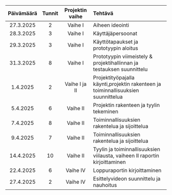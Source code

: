 |Päivämäärä|Tunnit|Projektin vaihe|Tehtävä|
|:---:|:---:|:---:|:---|
|27.3.2025|2|Vaihe I|Aiheen ideointi|
|28.3.2025|3|Vaihe I|Käyttäjäpersoonat|
|29.3.2025|3|Vaihe I|Käyttötapaukset ja prototyypin aloitus|
|31.3.2025|8|Vaihe I|Prototyypin viimeistely & projektihallinnan ja testauksen suunnittelu|
|1.4.2025|2|Vaihe I ja II|Projektityöpajalla käynti,projektin rakenteen ja toiminnallisuuksien suunnittelua|
|5.4.2025|6|Vaihe II|Projektin rakenteen ja tyylin tekeminen|
|7.4.2025|8|Vaihe II|Toiminnallisuuksien rakentelua ja sijoittelua|
|9.4.2025|7|Vaihe II|Toiminnallisuuksien rakentelua ja sijoittelua|
|14.4.2025|10|Vaihe II|Tyylin ja toiminnallisuuksien viilausta, vaiheen II raportin kirjoittaminen|
|22.4.2025|6|Vaihe IV|Loppuraportin kirjoittaminen|
|27.4.2025|2|Vaihe IV|Esittelyvideon suunnittelu ja nauhoitus|
